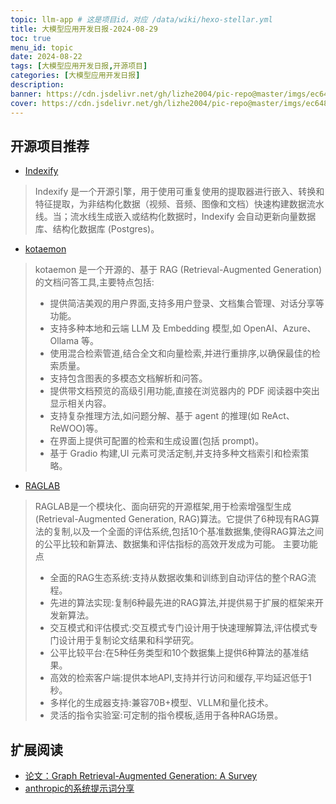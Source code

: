 ```yaml
---
topic: llm-app # 这是项目id，对应 /data/wiki/hexo-stellar.yml
title: 大模型应用开发日报-2024-08-29
toc: true
menu_id: topic
date: 2024-08-22
tags: [大模型应用开发日报,开源项目]
categories: [大模型应用开发日报]
description: 
banner: https://cdn.jsdelivr.net/gh/lizhe2004/pic-repo@master/imgs/ec648ab7259325c3f39f0e209b927e8e11e85f9baba85312cb2932eb9a92b48e.jpg
cover: https://cdn.jsdelivr.net/gh/lizhe2004/pic-repo@master/imgs/ec648ab7259325c3f39f0e209b927e8e11e85f9baba85312cb2932eb9a92b48e.jpg
---
```




## 开源项目推荐
- [Indexify](https://github.com/tensorlakeai/indexify)
>Indexify 是一个开源引擎，用于使用可重复使用的提取器进行嵌入、转换和特征提取，为非结构化数据（视频、音频、图像和文档）快速构建数据流水线。当；流水线生成嵌入或结构化数据时，Indexify 会自动更新向量数据库、结构化数据库 (Postgres)。

- [kotaemon](https://github.com/Cinnamon/kotaemon)
>kotaemon 是一个开源的、基于 RAG (Retrieval-Augmented Generation) 的文档问答工具,主要特点包括:
>- 提供简洁美观的用户界面,支持多用户登录、文档集合管理、对话分享等功能。
>- 支持多种本地和云端 LLM 及 Embedding 模型,如 OpenAI、Azure、Ollama 等。
>- 使用混合检索管道,结合全文和向量检索,并进行重排序,以确保最佳的检索质量。
>- 支持包含图表的多模态文档解析和问答。
>- 提供带文档预览的高级引用功能,直接在浏览器内的 PDF 阅读器中突出显示相关内容。
>- 支持复杂推理方法,如问题分解、基于 agent 的推理(如 ReAct、ReWOO)等。
>- 在界面上提供可配置的检索和生成设置(包括 prompt)。
>- 基于 Gradio 构建,UI 元素可灵活定制,并支持多种文档索引和检索策略。

- [RAGLAB](https://github.com/fate-ubw/raglab)
>RAGLAB是一个模块化、面向研究的开源框架,用于检索增强型生成(Retrieval-Augmented Generation, RAG)算法。它提供了6种现有RAG算法的复制,以及一个全面的评估系统,包括10个基准数据集,使得RAG算法之间的公平比较和新算法、数据集和评估指标的高效开发成为可能。
>主要功能点
>- 全面的RAG生态系统:支持从数据收集和训练到自动评估的整个RAG流程。
>- 先进的算法实现:复制6种最先进的RAG算法,并提供易于扩展的框架来开发新算法。
>- 交互模式和评估模式:交互模式专门设计用于快速理解算法,评估模式专门设计用于复制论文结果和科学研究。
>- 公平比较平台:在5种任务类型和10个数据集上提供6种算法的基准结果。
>- 高效的检索客户端:提供本地API,支持并行访问和缓存,平均延迟低于1秒。
>- 多样化的生成器支持:兼容70B+模型、VLLM和量化技术。
>- 灵活的指令实验室:可定制的指令模板,适用于各种RAG场景。


## 扩展阅读
- [论文：Graph Retrieval-Augmented Generation: A Survey](https://arxiv.org/pdf/2408.08921)
- [anthropic的系统提示词分享](https://docs.anthropic.com/en/release-notes/system-prompts#july-12th-2024)